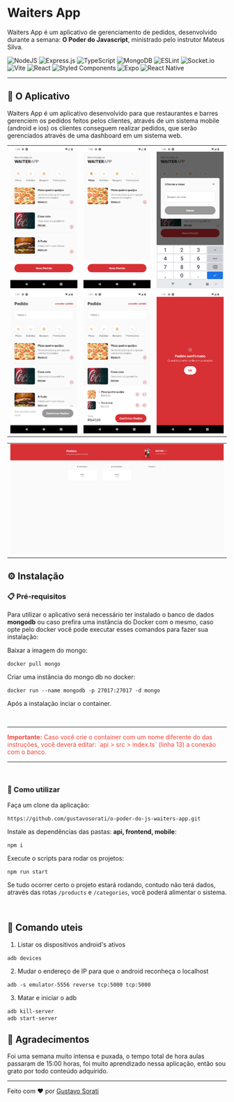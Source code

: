 # Waiters App

Waiters App é um aplicativo de gerenciamento de pedidos, desenvolvido durante a semana: **O Poder do Javascript**, ministrado pelo instrutor Mateus Silva.

![NodeJS](https://img.shields.io/badge/node.js-6DA55F?style=for-the-badge&logo=node.js&logoColor=white)
![Express.js](https://img.shields.io/badge/express.js-%23404d59.svg?style=for-the-badge&logo=express&logoColor=%2361DAFB)
![TypeScript](https://img.shields.io/badge/typescript-%23007ACC.svg?style=for-the-badge&logo=typescript&logoColor=white)
![MongoDB](https://img.shields.io/badge/MongoDB-%234ea94b.svg?style=for-the-badge&logo=mongodb&logoColor=white) 
![ESLint](https://img.shields.io/badge/ESLint-4B3263?style=for-the-badge&logo=eslint&logoColor=white)
![Socket.io](https://img.shields.io/badge/Socket.io-black?style=for-the-badge&logo=socket.io&badgeColor=010101)
![Vite](https://img.shields.io/badge/vite-%23646CFF.svg?style=for-the-badge&logo=vite&logoColor=white)
![React](https://img.shields.io/badge/react-%2320232a.svg?style=for-the-badge&logo=react&logoColor=%2361DAFB)
![Styled Components](https://img.shields.io/badge/styled--components-DB7093?style=for-the-badge&logo=styled-components&logoColor=white)
![Expo](https://img.shields.io/badge/expo-1C1E24?style=for-the-badge&logo=expo&logoColor=#D04A37)
![React Native](https://img.shields.io/badge/react_native-%2320232a.svg?style=for-the-badge&logo=react&logoColor=%2361DAFB)

---

## 🚀 O Aplicativo

Waiters App é um aplicativo desenvolvido para que restaurantes e barres gerenciem os pedidos feitos pelos clientes, através de um sistema mobile (android e ios) os clientes conseguem realizar pedidos, que serão gerenciados através de uma dashboard em um sistema web.

<table>
  <tr>
    <td><img src="./docs/mobile_01.png"></td>
    <td><img src="./docs/mobile_02.png"></td>
    <td><img src="./docs/mobile_03.png"></td>
  </tr>
  <tr>
    <td><img src="./docs/mobile_04.png"></td>
    <td><img src="./docs/mobile_05.png"></td>
    <td><img src="./docs/mobile_06.png"></td>
  </tr>
</table>

<table>
  <tr>
    <td><img src="./docs/dashboard.png"></td>
  </tr>
</table>



## ⚙️ Instalação

### 📋 Pré-requisitos

Para utilizar o aplicativo será necessário ter instalado o banco de dados **mongodb** ou caso prefira uma instância do Docker com o mesmo, caso opte pelo docker você pode executar esses comandos para fazer sua instalação:

Baixar a imagem do mongo:
```
docker pull mongo
```

Criar uma instância do mongo db no docker:
```
docker run --name mongodb -p 27017:27017 -d mongo
```

Após a instalação inciar o container.

<br/>

---

<p style="color:#f44336">
  <strong>Importante:</strong> Caso você crie o container com um nome diferente do das instruções, você deverá editar: `api > src > index.ts` (linha 13) a conexão com o banco.
</p>

---

<br/>

### 🔧 Como utilizar

Faça um clone da aplicação:

```
https://github.com/gustavosorati/o-poder-do-js-waiters-app.git
```

Instale as dependências das pastas: **api, frontend, mobile**:

```
npm i
```

Execute o scripts para rodar os projetos:

```
npm run start
```

Se tudo ocorrer certo o projeto estará rodando, contudo não terá dados, através das rotas `/products` e `/categories`, você poderá alimentar o sistema.

<br/>


## 👀 Comando uteis

1. Listar os dispositivos android's ativos

```
adb devices
```

2. Mudar o endereço de IP para que o android reconheça o localhost

```
adb -s emulator-5556 reverse tcp:5000 tcp:5000
```

3. Matar e iniciar o adb

```
adb kill-server
adb start-server
```

## 🎁 Agradecimentos

Foi uma semana muito intensa e puxada, o tempo total de hora aulas passaram de 15:00 horas, foi muito aprendizado nessa aplicação, então sou grato por todo conteúdo adquirido.

---

Feito com ❤️ por [Gustavo Sorati](https://github.com/gustavosorati) 

